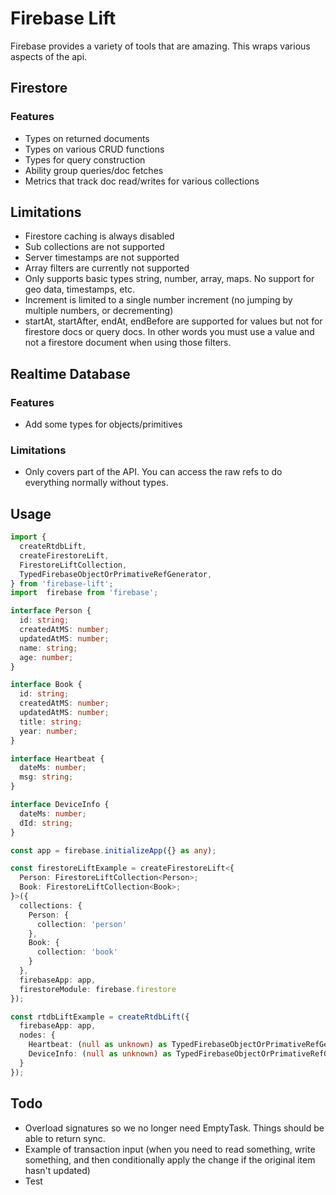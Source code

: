 # Firebase Lift

Firebase provides a variety of tools that are amazing. This wraps various aspects of the api.

## Firestore

### Features
* Types on returned documents
* Types on various CRUD functions
* Types for query construction
* Ability group queries/doc fetches
* Metrics that track doc read/writes for various collections

## Limitations
* Firestore caching is always disabled
* Sub collections are not supported
* Server timestamps are not supported
* Array filters are currently not supported
* Only supports basic types string, number, array, maps. No support for geo data, timestamps, etc.
* Increment is limited to a single number increment (no jumping by multiple numbers, or decrementing)
* startAt, startAfter, endAt, endBefore are supported for values but not for firestore docs or query docs. In other words you must use a value and not a firestore document when using those filters.

## Realtime Database

### Features
* Add some types for objects/primitives

### Limitations
* Only covers part of the API. You can access the raw refs to do everything normally without types.

## Usage

```ts
import {
  createRtdbLift,
  createFirestoreLift,
  FirestoreLiftCollection,
  TypedFirebaseObjectOrPrimativeRefGenerator,
} from 'firebase-lift';
import  firebase from 'firebase';

interface Person {
  id: string;
  createdAtMS: number;
  updatedAtMS: number;
  name: string;
  age: number;
}

interface Book {
  id: string;
  createdAtMS: number;
  updatedAtMS: number;
  title: string;
  year: number;
}

interface Heartbeat {
  dateMs: number;
  msg: string;
}

interface DeviceInfo {
  dateMs: number;
  dId: string;
}

const app = firebase.initializeApp({} as any);

const firestoreLiftExample = createFirestoreLift<{
  Person: FirestoreLiftCollection<Person>;
  Book: FirestoreLiftCollection<Book>;
}>({
  collections: {
    Person: {
      collection: 'person'
    },
    Book: {
      collection: 'book'
    }
  },
  firebaseApp: app,
  firestoreModule: firebase.firestore
});

const rtdbLiftExample = createRtdbLift({
  firebaseApp: app,
  nodes: {
    Heartbeat: (null as unknown) as TypedFirebaseObjectOrPrimativeRefGenerator<Heartbeat>,
    DeviceInfo: (null as unknown) as TypedFirebaseObjectOrPrimativeRefGenerator<DeviceInfo>
  }
});

```


## Todo

* Overload signatures so we no longer need EmptyTask. Things should be able to return sync.
* Example of transaction input (when you need to read something, write something, and then conditionally apply the change if the original item hasn't updated)
* Test
